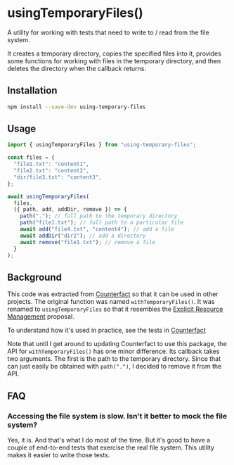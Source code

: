# usingTemporaryFiles()

A utility for working with tests that need to write to / read from the file system.

It creates a temporary directory, copies the specified files into it, provides some functions
for working with files in the temporary directory, and then deletes the directory
when the callback returns.

## Installation

```sh copy
npm install --save-dev using-temporary-files
```

## Usage

```js copy
import { usingTemporaryFiles } from "using-temporary-files";

const files = {
  "file1.txt": "content1",
  "file2.txt": "content2",
  "dir/file3.txt": "content3",
};

await usingTemporaryFiles(
  files,
  ({ path, add, addDir, remove }) => {
    path("."); // full path to the temporary directory
    path("file1.txt"); // full path to a particular file
    await add("file4.txt", "content4"); // add a file
    await addDir("dir2"); // add a directory
    await remove("file1.txt"); // remove a file
  }
);
```

## Background

This code was extracted from [Counterfact](https://github.com/pmcelhaney/counterfact) so that it can be
used in other projects. The original function was named `withTemporaryFiles()`. It was renamed to
`usingTemporaryFiles` so that it resembles the
[Explicit Resource Management](https://github.com/tc39/proposal-explicit-resource-management) proposal.

To understand how it's used in practice, see the tests in [Counterfact](https://github.com/search?q=repo%3Apmcelhaney%2Fcounterfact%20withTemporaryFiles&type=code)

Note that until I get around to updating Counterfact to use this package, the API for `withTemporaryFiles()`
has one minor difference. Its callback takes two arguments. The first is the path to the temporary directory.
Since that can just easily be obtained with `path(".")`, I decided to remove it from the API.

## FAQ

### Accessing the file system is slow. Isn't it better to mock the file system?

Yes, it is. And that's what I do most of the time. But it's good to have a couple of end-to-end tests
that exercise the real file system. This utility makes it easier to write those tests.
